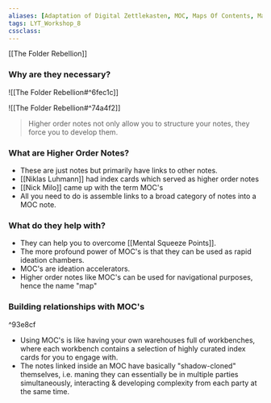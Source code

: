 ```yaml
---
aliases: [Adaptation of Digital Zettlekasten, MOC, Maps Of Contents, Maps Of Content]
tags: LYT_Workshop_8 
cssclass:
---
```


[[The Folder Rebellion]]

### Why are they necessary?

![[The Folder Rebellion#^6fec1c]]

![[The Folder Rebellion#^74a4f2]]

> Higher order notes not only allow you to structure your notes, they force you to develop them.


### What are Higher Order Notes?
- These are just notes but primarily have links to other notes.
- [[Niklas Luhmann]] had index cards which served as higher order notes
- [[Nick Milo]] came up with the term MOC's
- All you need to do is assemble links to a broad category of notes into a MOC note.

### What do they help with?
- They can help you to overcome [[Mental Squeeze Points]].
- The more profound power of MOC's is that they can be used as rapid ideation chambers.
- MOC's are ideation accelerators.
- Higher order notes like MOC's can be used for navigational purposes, hence the name "map"


### Building relationships with MOC's

^93e8cf

- Using MOC's is like having your own warehouses full of workbenches, where each workbench contains a selection of highly curated index cards for you to engage with.
- The notes linked inside an MOC have basically "shadow-cloned" themselves, i.e. maning they can essentially be in multiple parties simultaneously, interacting & developing complexity from each party at the same time.